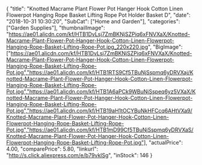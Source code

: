 {
	"title": "Knotted Macrame Plant Flower Pot Hanger Hook  Cotton Linen Flowerpot Hanging Rope Basket Lifting Rope Pot Holder Basket D",
	"date": "2018-10-31 10:30:20",
	"SubCat": ["Home and Garden"],
	"categories": ["Garden Supplies"],
	"thumbnailImage": "https://ae01.alicdn.com/kf/HTB1DvLsj7ZmBKNjSZPiq6xFNVXaX/Knotted-Macrame-Plant-Flower-Pot-Hanger-Hook-Cotton-Linen-Flowerpot-Hanging-Rope-Basket-Lifting-Rope-Pot.jpg_220x220.jpg",
	"BigImage": ["https://ae01.alicdn.com/kf/HTB1DvLsj7ZmBKNjSZPiq6xFNVXaX/Knotted-Macrame-Plant-Flower-Pot-Hanger-Hook-Cotton-Linen-Flowerpot-Hanging-Rope-Basket-Lifting-Rope-Pot.jpg","https://ae01.alicdn.com/kf/HTB1RTS9Cf5TBuNjSspmq6yDRVXaj/Knotted-Macrame-Plant-Flower-Pot-Hanger-Hook-Cotton-Linen-Flowerpot-Hanging-Rope-Basket-Lifting-Rope-Pot.jpg","https://ae01.alicdn.com/kf/HTB1A6aPCk9WBuNjSspeq6yz5VXaX/Knotted-Macrame-Plant-Flower-Pot-Hanger-Hook-Cotton-Linen-Flowerpot-Hanging-Rope-Basket-Lifting-Rope-Pot.jpg","https://ae01.alicdn.com/kf/HTB19aH1tOCYBuNkHFCcq6AHtVXa9/Knotted-Macrame-Plant-Flower-Pot-Hanger-Hook-Cotton-Linen-Flowerpot-Hanging-Rope-Basket-Lifting-Rope-Pot.jpg","https://ae01.alicdn.com/kf/HTB1mD99Cf5TBuNjSspmq6yDRVXaS/Knotted-Macrame-Plant-Flower-Pot-Hanger-Hook-Cotton-Linen-Flowerpot-Hanging-Rope-Basket-Lifting-Rope-Pot.jpg"],
	"actualPrice": 4.00,
	"comparePrice": 5.80,
	"linkurl": "http://s.click.aliexpress.com/e/b79vklSg",
	"inStock": 146
}
